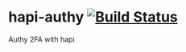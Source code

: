 # hapi-authy [![Build Status](https://travis-ci.org/mtharrison/hapi-authy.svg)](https://travis-ci.org/mtharrison/hapi-authy)
Authy 2FA with hapi

